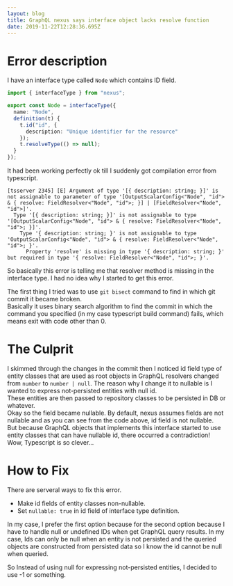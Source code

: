 ```yaml
---
layout: blog
title: GraphQL nexus says interface object lacks resolve function
date: 2019-11-22T12:28:36.695Z
---
```

# Error description
I have an interface type called `Node` which contains ID field. 

```typescript
import { interfaceType } from "nexus";

export const Node = interfaceType({
  name: "Node",
  definition(t) {
    t.id("id", {
      description: "Unique identifier for the resource"
    });
    t.resolveType(() => null);
  }
});
```

It had been working perfectly ok till I suddenly got compilation error from typescript.
 
```console
[tsserver 2345] [E] Argument of type '[{ description: string; }]' is not assignable to parameter of type '[OutputScalarConfig<"Node", "id"> & { resolve: FieldResolver<"Node", "id">; }] | [FieldResolver<"Node", "id">]'.
  Type '[{ description: string; }]' is not assignable to type '[OutputScalarConfig<"Node", "id"> & { resolve: FieldResolver<"Node", "id">; }]'.
    Type '{ description: string; }' is not assignable to type 'OutputScalarConfig<"Node", "id"> & { resolve: FieldResolver<"Node", "id">; }'.
      Property 'resolve' is missing in type '{ description: string; }' but required in type '{ resolve: FieldResolver<"Node", "id">; }'.
```

So basically this error is telling me that resolver method is missing in the interface type. I had no idea why I started to get this error.  

The first thing I tried was to use `git bisect` command to find in which git commit it became broken.  
Basically it uses binary search algorithm to find the commit in which the command you specified (in my case typescript build command) fails, which means exit with code other than 0.   

# The Culprit
I skimmed through the changes in the commit then I noticed id field type of entity classes that are used as root objects in GraphQL resolvers changed from `number` to `number | null`. 
The reason why I change it to nullable is I wanted to express not-persisted entities with null id.  
These entities are then passed to repository classes to be persisted in DB or whatever.  
Okay so the field became nullable. 
By default, nexus assumes fields are not nullable and as you can see from the code above, id field is not nullable.  
But because GraphQL objects that implements this interface started to use entity classes that can have nullable id, there occurred a contradiction!  
Wow, Typescript is so clever...

# How to Fix
There are serveral ways to fix this error.

* Make id fields of entity classes non-nullable.
* Set `nullable: true` in id field of interface type definition.

In my case, I prefer the first option because for the second option because I have to handle null or undefined IDs when get GraphQL query results.
In my case, Ids can only be null when an entity is not persisted and the queried objects are constructed from persisted data so I know the id cannot be null when queried.

So Instead of using null for expressing not-persisted entities, I decided to use -1 or something.
